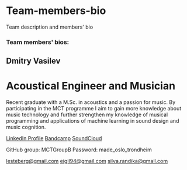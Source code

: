 # Team-members-bio
Team description and members' bio



### Team members' bios:
## Dmitry Vasilev
# Acoustical Engineer and Musician
Recent graduate with a M.Sc. in acoustics and a passion for music. By participating in the MCT programme I aim to gain more knowledge about music technology and further strengthen my knowledge of musical programming and applications of machine learning in sound design and music cognition. 

[LinkedIn Profile](https://www.linkedin.com/in/dmvas/)
[Bandcamp](https://machinesque.bandcamp.com/)
[SoundCloud](https://soundcloud.com/machinesque/)



GitHub group:
MCTGroupB
Password: made_oslo_trondheim

lesteberg@gmail.com
eigil94@gmail.com
silva.randika@gmail.com 
